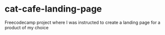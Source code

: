 # cat-cafe-landing-page
Freecodecamp project where I was instructed to create a landing page for a product of my choice

